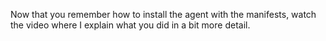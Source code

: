 Now that you remember how to install the agent with the manifests, watch the video where I explain what you did in a bit more detail. 